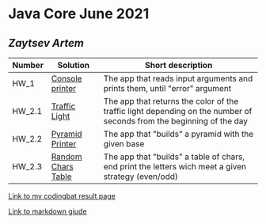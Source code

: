 # Java Core June 2021

## *Zaytsev Artem*

| Number | Solution  | Short description
| --- | --- | --- |
| HW_1 | [Console printer](https://github.com/NikolaevArtem/Java_Core_June_2021/tree/feature/ZaytsevArtem/src/main/java/homework_1) | The app that reads input arguments and prints them, until "error" argument |
| HW_2.1 | [Traffic Light](https://github.com/NikolaevArtem/Java_Core_June_2021/tree/feature/ZaytsevArtem/src/main/java/Homework_2/traffic_light) | The app that returns the color of the traffic light depending on the number of seconds from the beginning of the day |
| HW_2.2 | [Pyramid Printer](https://github.com/NikolaevArtem/Java_Core_June_2021/tree/feature/ZaytsevArtem/src/main/java/Homework_2/pyramid_printer) | The app that "builds" a pyramid with the given base |
| HW_2.3 | [Random Chars Table](https://github.com/NikolaevArtem/Java_Core_June_2021/tree/feature/ZaytsevArtem/src/main/java/Homework_2/random_chars_table) | The app that "builds" a table of chars, end print the letters wich meet a given strategy (even/odd)|


[Link to my codingbat result page](https://codingbat.com/done?user=zarp1986@gmail.com&tag=4480593357)

[Link to markdown giude](https://github.com/adam-p/markdown-here/wiki/Markdown-Cheatsheet)
